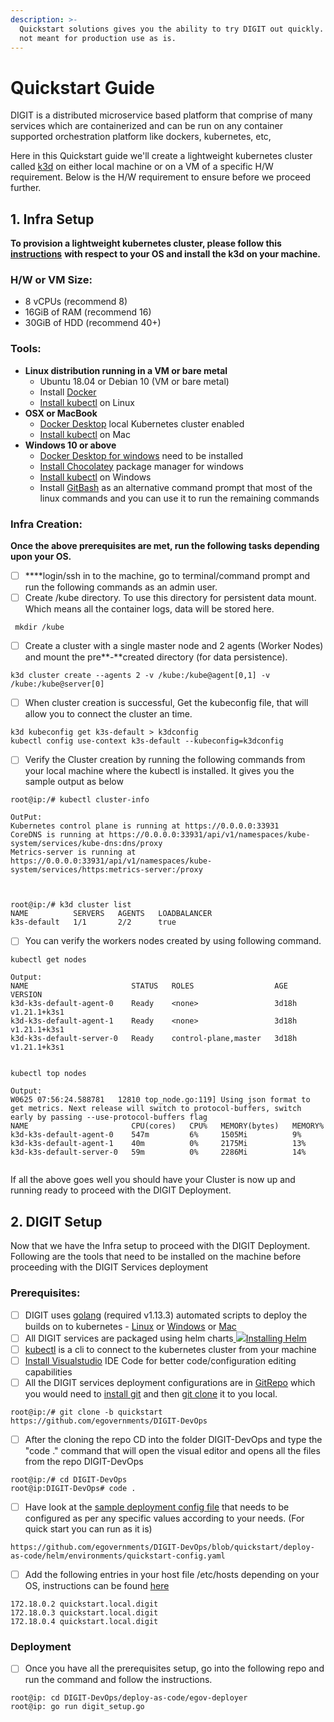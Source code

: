 ```yaml
---
description: >-
  Quickstart solutions gives you the ability to try DIGIT out quickly. These are
  not meant for production use as is.
---
```


# Quickstart Guide

DIGIT is a distributed microservice based platform that comprise of many services which are containerized and can be run on any container supported orchestration platform like dockers, kubernetes, etc,

Here in this Quickstart guide we'll create a lightweight kubernetes cluster called [k3d](https://github.com/rancher/k3d) on either local machine or on a VM of a specific H/W requirement. Below is the H/W requirement to ensure before we proceed further.

## **1. Infra Setup**

**To provision a lightweight kubernetes cluster, please follow this** [**instructions**](https://github.com/rancher/k3d) **with respect to your OS and install the k3d on your machine.** 

### **H/W  or VM Size:**

* 8 vCPUs \(recommend 8\)
* 16GiB of RAM \(recommend 16\)
* 30GiB of HDD \(recommend 40+\)

### **Tools:** 

* **Linux distribution running in a VM or bare metal**
  * Ubuntu 18.04 or Debian 10 \(VM or bare metal\)
  * Install [Docker](https://docs.docker.com/engine/install/ubuntu/)
  * [Install kubectl](https://kubernetes.io/docs/tasks/tools/install-kubectl-linux/) on Linux
* **OSX or MacBook**
  * [Docker Desktop](https://docs.docker.com/docker-for-mac/install/) local Kubernetes cluster enabled
  * [Install kubectl](https://kubernetes.io/docs/tasks/tools/install-kubectl-macos/) on Mac
* **Windows 10 or above**
  * [Docker Desktop for windows](https://docs.docker.com/docker-for-windows/install/#system-requirements-for-wsl-2-backend) need to be installed
  * [Install Chocolatey](https://chocolatey.org) package manager for windows 
  * [Install kubectl](https://kubernetes.io/docs/tasks/tools/install-kubectl-windows/) on Windows
  * Install [GitBash](https://git-scm.com/download/win) as an alternative command prompt that most of the linux commands and you can use it to run the remaining commands

### **Infra Creation:**

**Once the above prerequisites are met, run the following tasks depending upon your OS.**

* [ ]  ****login/ssh in to the machine, go to terminal/command prompt and run the following commands as an admin user.
* [ ] Create /kube directory. To use this directory for persistent data mount. Which means all the container logs, data will be stored here.

```text
 mkdir /kube
```

* [ ] Create a cluster with a single master node and 2 agents \(Worker Nodes\) and mount the pre**-**created directory \(for data persistence\). 

```text
k3d cluster create --agents 2 -v /kube:/kube@agent[0,1] -v /kube:/kube@server[0]
```

* [ ] When cluster creation is successful, Get the kubeconfig file, that will allow you to connect the cluster an time.

```text
k3d kubeconfig get k3s-default > k3dconfig
kubectl config use-context k3s-default --kubeconfig=k3dconfig
```

* [ ] Verify the Cluster creation by running the following commands from your local machine where the kubectl is installed. It gives you the sample output as below

```text
root@ip:/# kubectl cluster-info

OutPut:
Kubernetes control plane is running at https://0.0.0.0:33931
CoreDNS is running at https://0.0.0.0:33931/api/v1/namespaces/kube-system/services/kube-dns:dns/proxy
Metrics-server is running at https://0.0.0.0:33931/api/v1/namespaces/kube-system/services/https:metrics-server:/proxy
 
 
 
root@ip:/# k3d cluster list
NAME          SERVERS   AGENTS   LOADBALANCER
k3s-default   1/1       2/2      true
```

* [ ] You can verify the workers nodes created by using following command.

```text
kubectl get nodes
 
Output:
NAME                       STATUS   ROLES                  AGE     VERSION
k3d-k3s-default-agent-0    Ready    <none>                 3d18h   v1.21.1+k3s1
k3d-k3s-default-agent-1    Ready    <none>                 3d18h   v1.21.1+k3s1
k3d-k3s-default-server-0   Ready    control-plane,master   3d18h   v1.21.1+k3s1
 
 
kubectl top nodes

Output:
W0625 07:56:24.588781   12810 top_node.go:119] Using json format to get metrics. Next release will switch to protocol-buffers, switch early by passing --use-protocol-buffers flag
NAME                       CPU(cores)   CPU%   MEMORY(bytes)   MEMORY%   
k3d-k3s-default-agent-0    547m         6%     1505Mi          9%        
k3d-k3s-default-agent-1    40m          0%     2175Mi          13%       
k3d-k3s-default-server-0   59m          0%     2286Mi          14%  
 
```

If all the above goes well you should have your Cluster is now up and running ready to proceed with the DIGIT Deployment.

## **2. DIGIT Setup**

Now that we have the Infra setup to proceed with the DIGIT Deployment. Following are the tools that need to be installed on the machine before proceeding with the DIGIT Services deployment

### **Prerequisites:**

* [ ] DIGIT uses [golang](https://golang.org/doc/install#download) \(required v1.13.3\) automated scripts to deploy the builds on to kubernetes - [Linux](https://golang.org/dl/go1.13.3.linux-amd64.tar.gz) or [Windows](https://golang.org/dl/go1.13.3.windows-amd64.msi) or [Mac](https://golang.org/dl/go1.13.3.darwin-amd64.pkg)
* [ ] All DIGIT services are packaged using helm charts[ ![](https://helm.sh/img/favicon-152.png)Installing Helm](https://helm.sh/docs/intro/install/)
* [ ] [kubectl](https://kubernetes.io/docs/tasks/tools/install-kubectl-linux/) is a cli to connect to the kubernetes cluster from your machine
* [ ] [Install Visualstudio](https://code.visualstudio.com/download) IDE Code for better code/configuration editing capabilities
* [ ] All the DIGIT services deployment configurations are in [GitRepo](https://github.com/egovernments/DIGIT-DevOps) which you would need to [install git](https://docs.github.com/en/github/creating-cloning-and-archiving-repositories/cloning-a-repository-from-github/cloning-a-repository) and then [git clone](https://docs.github.com/en/github/creating-cloning-and-archiving-repositories/cloning-a-repository-from-github/cloning-a-repository) it to you local.

```text
root@ip:/# git clone -b quickstart https://github.com/egovernments/DIGIT-DevOps 
```

* [ ] After the cloning the repo CD into the folder DIGIT-DevOps and type the "code ." command that will open the visual editor and opens all the files from the repo DIGIT-DevOps

```text
root@ip:/# cd DIGIT-DevOps
root@ip:DIGIT-DevOps# code .
```

* [ ] Have look at the [sample deployment config file](https://github.com/egovernments/DIGIT-DevOps/blob/quickstart/deploy-as-code/helm/environments/quickstart-config.yaml) that needs to be configured as per any specific values according to your needs. \(For quick start you can run as it is\)

```text
https://github.com/egovernments/DIGIT-DevOps/blob/quickstart/deploy-as-code/helm/environments/quickstart-config.yaml
```

* [ ] Add the following entries in your host file /etc/hosts depending on your OS, instructions can be found [here](https://phoenixnap.com/kb/how-to-edit-hosts-file-in-windows-mac-or-linux) 

```text
172.18.0.2 quickstart.local.digit
172.18.0.3 quickstart.local.digit
172.18.0.4 quickstart.local.digit
```

### Deployment

* [ ] Once you have all the prerequisites setup, go into the following repo and run the command and follow the instructions.

```text
root@ip: cd DIGIT-DevOps/deploy-as-code/egov-deployer
root@ip: go run digit_setup.go
```





